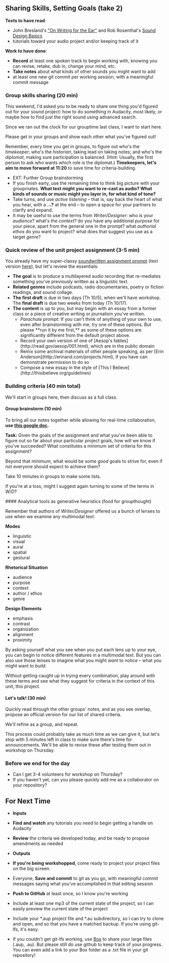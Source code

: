 ## Sharing Skills, Setting Goals (take 2)

**Texts to have read**: 

* John Bresland's <a href="http://bresland.com/brevity.html">"On Writing for the Ear"</a> and Rob Rosenthal's <a href="https://transom.org/2017/sound-design-basics/">Sound Design Basics</a>
* tutorials toward your audio project and/or keeping track of it

**Work to have done**:

* **Record** at least one spoken track to begin working with, knowing you can revise, retake, dub in, change your mind, etc.
* **Take notes** about what kinds of other sounds you might want to add
* at least one new git commit per working session, with a meaningful commit message


<!--
[toc tag="h2" title="Plan for the Day"]
-->


### Group skills sharing (20 min)
This weekend, I'd asked you to be ready to share one thing you'd figured out for your sound project: how to do something in Audacity, most likely, or maybe how to find just the right sound using advanced search.

Since we ran out the clock for our grouptime last class, I want to start here.

<div class="alert alert-success">
Please get in your groups and show each other what you've figured out!
</div>
 
Remember, every time you get in groups, to figure out who's the *timekeeper*; who's the *historian*, taking lead on taking notes; and who's the *diplomat*, making sure participation is balanced. (Hint: Usually, the first person to ask who wants which role is the diplomat.) **Timekeepers, let's aim to move forward at 11:20** to save time for criteria-building.

 
* EXT: Further Group brainstorming
 * If you finish early, use the remaining time to think big picture with your groupmates. <strong>What text might you want to re-cast as audio? What kinds of sounds or music might you layer in, for what kind of tone?</strong>
 * Take turns, and use <em>active listening</em> – that is, say back the heart of what you hear, with a <strong>...?</strong> at the end – to open a space for your partners to clarify and expand.
 * It may be useful to use the terms from *Writer/Designer*: who is your *audience*? what's the *context*? do you have any additional *purpose* for your piece, apart from the general one in the prompt? what *authorial ethos* do you want to project? what does that suggest you use as a target *genre*?

### Quick review of the unit project assignment (3-5 min)
You already have my super-classy [soundwritten assignment prompt](https://github.com/benmiller314/cdm-assignments/blob/master/audio/unit-2-prompt.mp3) (text version [here](https://github.com/benmiller314/cdm-assignments/blob/master/audio/audio_assignment_text.md)), but let's review the essentials:

<div class="alert alert-info">
<ul>
<li><strong>The goal</strong> is to produce a multilayered audio recording that re-mediates something you've previously written as a linguistic text.</li>
<li><strong>Related genres</strong> include podcasts, radio documentaries, poetry or fiction readings, and sound collage.</li>
<li><strong>The first draft</strong> is due in two days (Th 10/5), when we'll have workshop. The <strong>final draft</strong> is due two weeks from today (Th 10/17).</li>
<li><strong>The content</strong> is up to you, but may begin with an essay from a former class or a piece of creative writing or journalism you've written.
  <ul>
  <li><em>Parachute prompt:</em> If you can't think of anything of your own to use, even after brainstorming with me, try one of these options. But please **run it by me first,** as some of these options are significantly different from the default project above. </li>
  <li>Record your own version of one of [Aesop's fables](http://read.gov/aesop/001.html), which are in the public domain</li>
  <li>Remix some archival materials of other people speaking, as per [Erin Anderson](http://erinand.com/projects.html), if you have can demonstrate permission to do so</li>
  <li>Compose a new essay in the style of [This I Believe](http://thisibelieve.org/guidelines)</li>
  </ul>
</li>
</ul>
</div>

### Building criteria (40 min total)
We'll start in groups here, then discuss as a full class. 

#### Group brainstorm (10 min)
To bring all our notes together while allowing for real-time collaboration, **use [this google doc](http://bit.ly/cdm2017fall).** 

<div class="alert alert-success">
<strong>Task:</strong>
Given the goals of the assignment and what you've been able to figure out so far about your particular project goals, how will we know if you've succeeded? What constitutes a minimum set of criteria for this assignment?

Beyond that minimum, what would be some <em>good</em> goals to strive for, even if not everyone should expect to achieve them?
</div>

Take 10 minutes in groups to make some lists.

If you're at a loss, might I suggest again turning to some of the terms in *W/D*?

<aside>
#### Analytical tools as generative heuristics (food for groupthought)

Remember that authors of <em>Writer/Designer</em> offered us a bunch of lenses to use when we examine any multimodal text:

<div class="cols-3">
<div class="float-left">
<strong>Modes</strong>
<ul>
<li>linguistic</li>
<li>visual</li>
<li>aural</li>
<li>spatial</li>
<li>gestural</li>
</ul>
</div><!-- /modes -->

<div class="float-left">
<strong>Rhetorical Situation</strong>
<ul>
<li>audience</li>
<li>purpose</li>
<li>context</li>
<li>author / ethos</li>
<li>genre</li>
</ul>
</div> <!-- /rhetorical-situation -->

<div class="float-left">
<strong>Design Elements</strong>
<ul>
<li>emphasis</li>
<li>contrast</li>
<li>organization</li>
<li>alignment</li>
<li>proximity</li>
</ul>
</div> <!-- /design-elements -->
</div> <!-- /.cols-3 -->

By asking yourself what you see when you put each lens up to your eye, you can begin to notice different features in a multimodal text. But you can also use those lenses to imagine what you might <em>want</em> to notice – what you might want <em>to build</em>.

Without getting caught up in trying every combination, play around with these terms and see what they suggest for criteria in the context of this unit, this project. 
</aside>

#### Let's talk! (30 min)
Quickly read through the other groups' notes, and as you see overlap, propose an official version for our list of shared criteria.

We'll refine as a group, and repeat. 

This process could probably take as much time as we can give it, but let's stop with 5 minutes left in class to make sure there's time for announcements. We'll be able to revise these after testing them out in workshop on Thursday.

### Before we end for the day

* Can I get 3-4 volunteers for workshop on Thursday?
* If you haven't yet, can you please quickly add me as a collaborator on your repository?


## For Next Time
* **Inputs**
 * **Find and watch** any tutorials you need to begin getting a handle on Audacity
 * **Review** the criteria we developed today, and be ready to propose amendments as needed
 
* **Outputs**
 * **If you're being workshopped**, come ready to project your project files on the big screen.
 * Everyone, **Save and commit** to git as you go, with meaningful commit messages saying what you've accomplished in that editing session
 * **Push to GitHub** at least once, so I know you're working
  * Include at least one mp3 of the current state of the project, so I can easily preview the current state of the project
  * Include your *.aup project file and *.au subdirectory, so I can try to clone and open, and so that you have a matched backup. If you're using git-lfs, it's easy.
  * If you couldn't get git-lfs working, use [Box](http://pitt.box.com) to share your large files (.aup, .au). But please still do use github to keep track of your progress. You can even add a link to your Box folder as a .txt file in your git repository!
 


 


